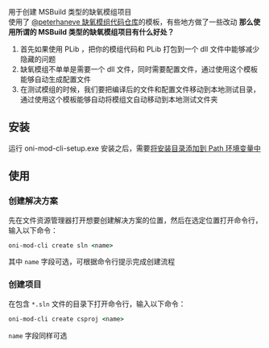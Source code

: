 用于创建 MSBuild 类型的缺氧模组项目  
使用了 [@peterhaneve 缺氧模组代码仓库](https://github.com/peterhaneve/ONIMods)的模板，有些地方做了一些改动
**那么使用所谓的 MSBuild 类型的缺氧模组项目有什么好处？**
1. 首先如果使用 PLib ，把你的模组代码和 PLib 打包到一个 dll 文件中能够减少隐藏的问题
2. 缺氧模组不单单是需要一个 dll 文件，同时需要配置文件，通过使用这个模板能够自动生成配置文件
3. 在测试模组的时候，我们要把编译后的文件和配置文件移动到本地测试目录，通过使用这个模板能够自动将模组文自动移动到本地测试文件夹

## 安装
运行 oni-mod-cli-setup.exe 安装之后，需要[将安装目录添加到 Path 环境变量中](https://blog.csdn.net/chenhao0568/article/details/133167667)
## 使用
### 创建解决方案
先在文件资源管理器打开想要创建解决方案的位置，然后在选定位置打开命令行，输入以下命令：
```cmd
oni-mod-cli create sln <name>
```
其中 `name` 字段可选，可根据命令行提示完成创建流程

### 创建项目
在包含 `*.sln` 文件的目录下打开命令行，输入以下命令：
```cmd
oni-mod-cli create csproj <name>
```
`name` 字段同样可选
